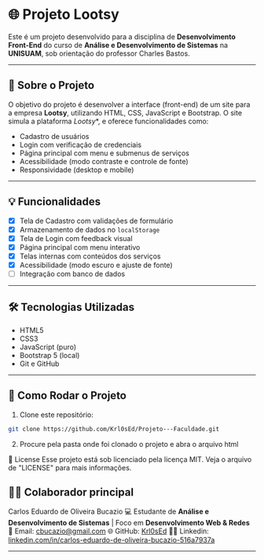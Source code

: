 # 🌐 Projeto Lootsy

Este é um projeto desenvolvido para a disciplina de **Desenvolvimento Front-End** do curso de **Análise e Desenvolvimento de Sistemas** na **UNISUAM**, sob orientação do professor Charles Bastos.

---

## 🧠 Sobre o Projeto

O objetivo do projeto é desenvolver a interface (front-end) de um site para a empresa **Lootsy**, utilizando HTML, CSS, JavaScript e Bootstrap. O site simula a plataforma *Lootsy**, e oferece funcionalidades como:

- Cadastro de usuários
- Login com verificação de credenciais
- Página principal com menu e submenus de serviços
- Acessibilidade (modo contraste e controle de fonte)
- Responsividade (desktop e mobile)

---

## 💡 Funcionalidades

- [X] Tela de Cadastro com validações de formulário
- [X] Armazenamento de dados no `localStorage`
- [X] Tela de Login com feedback visual
- [X] Página principal com menu interativo
- [X] Telas internas com conteúdos dos serviços
- [X] Acessibilidade (modo escuro e ajuste de fonte)
- [ ] Integração com banco de dados

---

## 🛠️ Tecnologias Utilizadas

- HTML5
- CSS3
- JavaScript (puro)
- Bootstrap 5 (local)
- Git e GitHub

---

## 📁 Como Rodar o Projeto

1. Clone este repositório:
```bash
git clone https://github.com/Krl0sEd/Projeto---Faculdade.git
````

2. Procure pela pasta onde foi clonado o projeto e abra o arquivo html

📝 License
Esse projeto está sob licenciado pela licença MIT.
Veja o arquivo de "LICENSE" para mais informações.


## 👩‍💻 Colaborador principal

Carlos Eduardo de Oliveira Bucazio
💻 Estudante de **Análise e Desenvolvimento de Sistemas** | Foco em **Desenvolvimento Web & Redes**
📧 Email: [cbucazio@gmail.com](mailto:cbucazio@gmail.com)
🌐 GitHub: [Krl0sEd](https://github.com/Krl0sEd)
🧑‍💼 Linkedin: [linkedin.com/in/carlos-eduardo-de-oliveira-bucazio-516a7937a](https://www.linkedin.com/in/carlos-eduardo-de-oliveira-bucazio-516a7937a)

---

